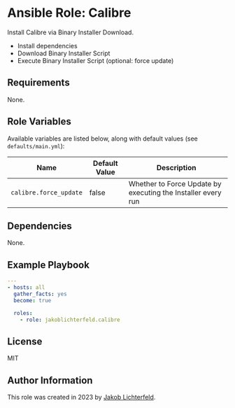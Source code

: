 # Ansible Role: Calibre

Install Calibre via Binary Installer Download.

- Install dependencies
- Download Binary Installer Script
- Execute Binary Installer Script (optional: force update)

## Requirements

None.

## Role Variables

Available variables are listed below, along with default values (see `defaults/main.yml`):

| Name           | Default Value   | Description                        |
| -------------- | --------------- | -----------------------------------|
| `calibre.force_update` | false | Whether to Force Update by executing the Installer every run |

## Dependencies

None.

## Example Playbook

```yaml
---
- hosts: all
  gather_facts: yes
  become: true

  roles:
    - role: jakoblichterfeld.calibre
```

## License

MIT

## Author Information

This role was created in 2023 by [Jakob Lichterfeld](https://github.com/JakobLichterfeld).
